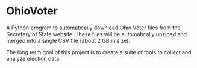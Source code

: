 # OhioVoter
A Python program to automatically download Ohio Voter files from the Secretery of State website. These files will be automatically unziped and merged into a single CSV file (about 2 GB in size).

The long term goal of this project is to create a suite of tools to collect and analyze election data.
